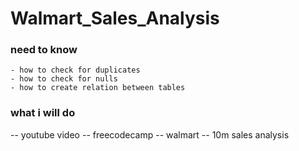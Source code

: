 # Walmart_Sales_Analysis

### need to know 
    - how to check for duplicates
    - how to check for nulls
    - how to create relation between tables

### what i will do 
-- youtube video
-- freecodecamp
-- walmart
-- 10m sales analysis